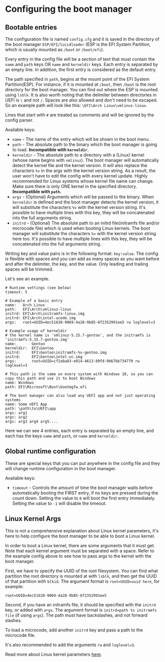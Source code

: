 # Configuring the boot manager

## Bootable entries

The configuration file is named `config.cfg` and it is saved in the directory of the boot manager `ESP/EFI/lucidloader` (ESP is the EFI System Partition, which is usually mounted as `/boot` or `/boot/efi`). 

Every entry in the config file will be a section of text that must contain the `name` and `path` keys OR `name` and `kerneldir` keys. Each entry is separated by an empty line. In addition, the first entry is considered as the default entry.

The path specified in `path`, begins at the mount point of the EFI System Partition(ESP). For instance, if it is mounted at `/boot`, then `/boot` is the root directory for the boot manager. You can find out where the ESP is mounted using `lsblk`. It is also worth noting that the delimiter between directories in UEFI is `\` and not `/`. Spaces are also allowed and don't need to be escaped. So an example path will look like this: `\EFI\Arch Linux\vmlinuz-linux`. 

Lines that start with `#` are treated as comments and will be ignored by the config parser.

Available keys:
- `name` - The name of the entry which will be shown in the boot menu.
- `path` - The absolute path to the binary which the boot manager is going to load. **Incompatible with `kerneldir`.**
- `kerneldir` - The absolute path to a directory with a (Linux) kernel (whose name begins with `vmlinuz`). The boot manager will automatically detect the kernel file and the kernel version. It will also replace the characters `%v` in the args with the kernel version string. As a result, the user won't have to edit the config with every kernel update. Highly recommended for Linux systems whose kernel file name can change. Make sure there is only ONE kernel in the specified directory. **Incompatible with `path`.**
- `args` - (Optional) Arguments which will be passed to the binary. When `kerneldir` is defined and the boot manager detects the kernel version, it will substitute the characters `%v` with the kernel version string. It's possible to have multiple lines with this key, they will be concatenated into the full arguments string.
- `initrd` - (Optional) The absolute path to an initrd file(initramfs file and/or microcode file) which is used when booting Linux kernels. The boot manager will substitute the characters `%v` with the kernel version string here too. It's possible to have multiple lines with this key, they will be concatenated into the full arguments string.

Writing key and value pairs is in the following format: `key:value`. The config is flexible with spaces and you can add as many spaces as you want before and after the delimiter, the key, and the value. Only leading and trailing spaces will be trimmed.

Let's see an example.

```
# Runtime settings (see below)
timeout: 5

# Example of a basic entry
name:   Arch Linux
path:   EFI\Arch\vmlinuz-linux
initrd: EFI\Arch\initramfs-linux.img
initrd: EFI\Arch\intel-ucode.img
args:   root=UUID=4ec51638-9069-4a28-9b85-6f2352991ee5 rw loglevel=3

# Example usage of kerneldir
# the kernel name is 'vmlinuz-5.15.7-gentoo', and the initramfs is 'initramfs-5.15.7-gentoo.img'
name:       Gentoo
kerneldir:  EFI\Gentoo
initrd:     EFI\Gentoo\initramfs-%v-gentoo.img
initrd:     EFI\Gentoo\intel-uc.img
args:       root=UUID=cf2aba83-e914-4613-89fd-9667bb734779 rw loglevel=3

# This path is the same on every system with Windows 10, so you can copy this path and use it to boot Windows
name: Windows
path: EFI\Microsoft\Boot\bootmgfw.efi

# The boot manager can also load any UEFI app and not just operating systems
name: Some UEFI App
path: \path\to\UEFI\app
args: arg1
args: arg2
args: arg3 arg4 arg5....
```

Here we can see 4 entries, each entry is separated by an empty line, and each has the keys `name` and `path`, or `name` and `kerneldir`.

## Global runtime configuration

These are special keys that you can put anywhere in the config file and they will change runtime configuration in the boot manager.

Available keys:
- `timeout` - Controls the amount of time the boot manager waits before automatically booting the FIRST entry, if no keys are pressed during the count down. Setting the value to `0` will boot the first entry immediately. Setting the value to `-1` will disable the timeout.

## Linux Kernel Args

This is not a comprehensive explanation about Linux kernel parameters, it's here to help configure the boot manager to be able to boot a Linux kernel.

In order to boot a Linux kernel, there are some arguments that it must get. Note that each kernel argument must be separated with a space. Refer to the example config above to see how to pass args to the kernel with the boot manager.

First, we have to specify the UUID of the root filesystem. You can find what partition the root directory is mounted at with `lsblk`, and then get the UUID of that partition with `blkid`. The argument format is `root=UUID=uuid here`, for example:

```root=UUID=4ec51638-9069-4a28-9b85-6f2352991ee5```

Second, if you have an initramfs file, it should be specified with the `initrd` key, or added with `args`. The argument format is `initrd=path to initramfs file` (if using `args`). The path must have backslashes, and not forward slashes.

To load a microcode, add another `initrd` key and pass a path to the microcode file.

It's also recommended to add the arguments `rw` and `loglevel=3`.

Read more about Linux kernel parameters [here](https://www.kernel.org/doc/html/latest/admin-guide/kernel-parameters.html).
